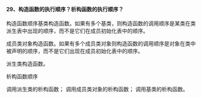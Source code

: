#### 29、构造函数的执行顺序？析构函数的执行顺序？

构造函数顺序基类构造函数。如果有多个基类，则构造函数的调⽤顺序是某类在类派⽣表中出现的顺序，⽽不是它们在成员初始化表中的顺序。

成员类对象构造函数。如果有多个成员类对象则构造函数的调⽤顺序是对象在类中被声明的顺序，⽽不是它们出现在成员初始化表中的顺序。

派⽣类构造函数。

析构函数顺序

调⽤派⽣类的析构函数；
调⽤成员类对象的析构函数；
调⽤基类的析构函数。